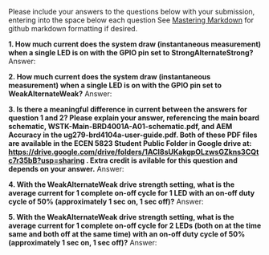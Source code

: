 Please include your answers to the questions below with your submission, entering into the space below each question
See [Mastering Markdown](https://guides.github.com/features/mastering-markdown/) for github markdown formatting if desired.

**1. How much current does the system draw (instantaneous measurement) when a single LED is on with the GPIO pin set to StrongAlternateStrong?**
   Answer:


**2. How much current does the system draw (instantaneous measurement) when a single LED is on with the GPIO pin set to WeakAlternateWeak?**
   Answer:


**3. Is there a meaningful difference in current between the answers for question 1 and 2? Please explain your answer, referencing the main board schematic, WSTK-Main-BRD4001A-A01-schematic.pdf, and AEM Accuracy in the ug279-brd4104a-user-guide.pdf. Both of these PDF files are available in the ECEN 5823 Student Public Folder in Google drive at: https://drive.google.com/drive/folders/1ACI8sUKakgpOLzwsGZkns3CQtc7r35bB?usp=sharing . Extra credit is avilable for this question and depends on your answer.**
   Answer:


**4. With the WeakAlternateWeak drive strength setting, what is the average current for 1 complete on-off cycle for 1 LED with an on-off duty cycle of 50% (approximately 1 sec on, 1 sec off)?**
   Answer:


**5. With the WeakAlternateWeak drive strength setting, what is the average current for 1 complete on-off cycle for 2 LEDs (both on at the time same and both off at the same time) with an on-off duty cycle of 50% (approximately 1 sec on, 1 sec off)?**
   Answer:


